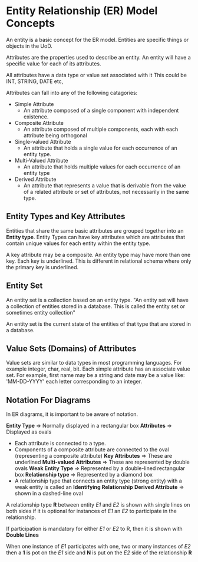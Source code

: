 # Entity Relationship (ER) Model Concepts 

An entity is a basic concept for the ER model. Entities are specific things or objects in the UoD. 

Attributes are the properties used to describe an entity. 
An entity will have a specific value for each of its attributes. 

All attributes have a data type or value set associated with it 
This could be INT, STRING, DATE etc, 

Attributes can fall into any of the following catagories: 

- Simple Attribute
  - An attribute composed of a single component with independent existence.
- Composite Attribute 
  - An attribute composed of multiple components, each with each attribute being orthogonal 
- Single-valued Attribute
  - An attribute that holds a single value for each occurrence of an entity type. 
- Multi-Valued Attribute
  - An attribute that holds multiple values for each occurrence of an entity type 
- Derived Attribute 
  - An attribute that represents a value that is derivable from the value of a related attribute or set of attributes, not necessarily in the same type. 

## Entity Types and Key Attributes

Entities that share the same basic attributes are grouped together into an **Entity type**.
Entity Types can have key attributes which are attributes that contain unique values for each entity within the entity type. 

A key attribute may be a composite. An entity type may have more than one key. Each key is underlined.
This is different in relational schema where only the primary key is underlined.

## Entity Set 

An entity set is a collection based on an entity type. 
"An entity set will have a collection of entities stored in a database. This is called the entity set or sometimes entity collection" 

An entity set is the current state of the entities of that type that are stored in a database. 

## Value Sets (Domains) of Attributes 

Value sets are similar to data types in most programming languages. For example integer, char, real, bit. 
Each simple attribute has an associate value set. For example, first name may be a string and date may be a value like: 'MM-DD-YYYY' each letter corresponding to an integer. 

## Notation For Diagrams 

In ER diagrams, it is important to be aware of notation. 

**Entity Type** => Normally displayed in a rectangular box 
**Attributes** => Displayed as ovals
- Each attribute is connected to a type. 
- Components of a composite attribute are connected to the oval (representing a composite attribute)
**Key Attributes** => These are underlined 
**Multi-valued Attributes** => These are represented by double ovals 
**Weak Entity Type** => Represented by a double-lined rectangular box 
**Relationship type** => Represented by a diamond box 
- A relationship type that connects an entity type (strong entity) with a weak entity is called an **Identifying Relationship**
**Derived Attribute** => shown in a dashed-line oval 

A relationship type **R** between entity *E1* and *E2* is shown with single lines on both sides if it is optional for instances of *E1* an *E2* to participate in the relationship.

If participation is mandatory for either *E1* or *E2* to R, then it is shown with **Double Lines**

When one instance of *E1* participates with one, two or many instances of *E2* then a **1** is pot on the *E1* side and **N** is put on the *E2* side of the relationship **R**